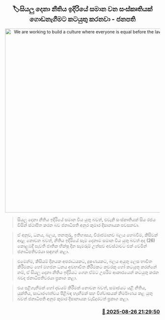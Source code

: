 <p align='center'><b><h2 align='center' title='We are working to build a culture where everyone is equal before the law - President'>🏷සියලු දෙනා නීතිය ඉදිරියේ සමාන වන සංස්කෘතියක් ගොඩනැගීමට කටයුතු කරනවා - ජනපති</h2></b></p>
<p align='center'><img src='https://helakuru.sgp1.cdn.digitaloceanspaces.com/esana/images/lib/anufdfsa.jpg' width='600' alt='We are working to build a culture where everyone is equal before the law - President'></p>

> සියලු දෙනා නීතිය ඉදිරියේ සමාන විය යුතු බවත්, එවැනි සංස්කෘතියක් සිය රජය විසින් ස්ථාපිත කරන බව ජනාධිපති අනුර කුමාර දිසානායක පවසනවා.

> ඒ අනුව, ධනය, බලය, තනතුරු, ඉතිහාසය, විරාජමානව බලය හෙබවීම, කිසිවක් අදාළ නොවන බවත්, නීතිය ඉදිරියේ සෑම දෙනාම සමාන විය යුතු බවත් අද (26) කොළඹදී පැවති ජාතික භික්ෂු දින සැමරුම් උත්සව අවස්ථාවට එක් වෙමින් ජනාධිපතිවරයා සඳහන් කළා.

> එමෙන්ම, කිසියම් දිනයක අපරාධයකට, දූෂණයකට, බලය අයුතු ලෙස භාවිත කිරීමකට හෝ මහජන ධනය අවභාවිත කිරීමකට කවරකු හෝ කටයුතු කරන්නේ නම්, ඒ සියලු දෙනා නීතිය ඉදිරියට ගෙන ඒමට උපරිම ආකාරයෙන් කටයුතු කරන බවද ජනාධිපතිවරයා ප්‍රකාශ කළා.

> එය පළිගැනීමක් හෝ දඩයම් කිරීමක් නොවන බවත්, සමාජයට යළි නීතිය, යුක්තිය, සාධාරණත්වය පිළිබඳ හැඟීමක් සහ විශ්වාසයක් නිර්මාණය කළ යුතු බවත් ජනාධිපති අනුර කුමාර දිසානායක වැඩිදුරටත් ප්‍රකාශ කළා.



<h3 align='right'><a href='https://www.helakuru.lk/esana/p/113091/'>📅 2025-08-26 21:29:50</a></h3>
